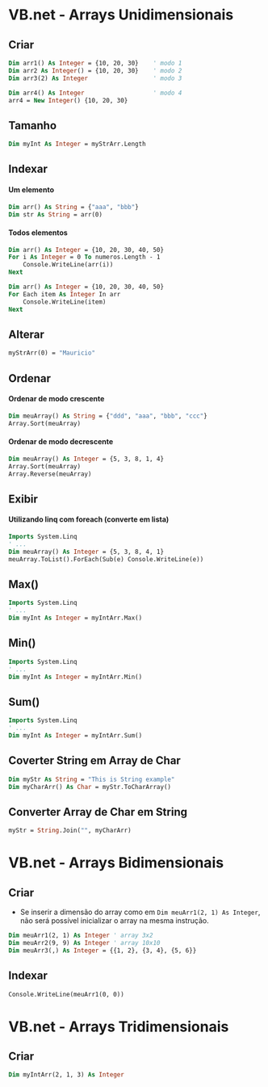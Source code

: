 # VB.net - Arrays Unidimensionais

## Criar

~~~vb
Dim arr1() As Integer = {10, 20, 30}    ' modo 1
Dim arr2 As Integer() = {10, 20, 30}    ' modo 2
Dim arr3(2) As Integer                  ' modo 3

Dim arr4() As Integer                   ' modo 4
arr4 = New Integer() {10, 20, 30}
~~~

## Tamanho

~~~vb
Dim myInt As Integer = myStrArr.Length
~~~

## Indexar

#### Um elemento

~~~vb
Dim arr() As String = {"aaa", "bbb"}
Dim str As String = arr(0)
~~~

#### Todos elementos

~~~vb
Dim arr() As Integer = {10, 20, 30, 40, 50}
For i As Integer = 0 To numeros.Length - 1
    Console.WriteLine(arr(i))
Next
~~~

~~~vb
Dim arr() As Integer = {10, 20, 30, 40, 50}
For Each item As Integer In arr
    Console.WriteLine(item)
Next
~~~

## Alterar

~~~vb
myStrArr(0) = "Mauricio"
~~~

## Ordenar

#### Ordenar de modo crescente

~~~vb
Dim meuArray() As String = {"ddd", "aaa", "bbb", "ccc"}
Array.Sort(meuArray)
~~~

#### Ordenar de modo decrescente

~~~vb
Dim meuArray() As Integer = {5, 3, 8, 1, 4}
Array.Sort(meuArray)
Array.Reverse(meuArray)
~~~

## Exibir

#### Utilizando linq com foreach (converte em lista)

~~~vb
Imports System.Linq
' ...
Dim meuArray() As Integer = {5, 3, 8, 4, 1}
meuArray.ToList().ForEach(Sub(e) Console.WriteLine(e))
~~~

## Max()

~~~vb
Imports System.Linq
' ...
Dim myInt As Integer = myIntArr.Max()
~~~        

## Min()

~~~vb
Imports System.Linq
' ...
Dim myInt As Integer = myIntArr.Min()
~~~        

## Sum()

~~~vb
Imports System.Linq
' ...
Dim myInt As Integer = myIntArr.Sum()
~~~ 

## Coverter String em Array de Char

~~~vb
Dim myStr As String = "This is String example"
Dim myCharArr() As Char = myStr.ToCharArray()
~~~

## Converter Array de Char em String

~~~vb
myStr = String.Join("", myCharArr)
~~~

# VB.net - Arrays Bidimensionais

## Criar

- Se inserir a dimensão do array como em `Dim meuArr1(2, 1) As Integer`, não será possível inicializar o array na mesma instrução.

~~~vb
Dim meuArr1(2, 1) As Integer ' array 3x2
Dim meuArr2(9, 9) As Integer ' array 10x10
Dim meuArr3(,) As Integer = {{1, 2}, {3, 4}, {5, 6}}
~~~

## Indexar

~~~vb
Console.WriteLine(meuArr1(0, 0))
~~~        

# VB.net - Arrays Tridimensionais

## Criar

~~~vb
Dim myIntArr(2, 1, 3) As Integer
~~~